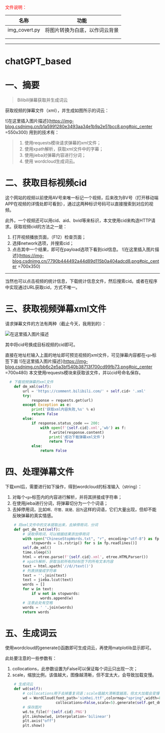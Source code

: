<font color=red>文件说明：</font>

|   **名称**    |            **功能**            |
| :-----------: | :----------------------------: |
| img_covert.py | 将图片转换为白底，以作词云背景 |
|               |                                |
|               |                                |













<hr>

# chatGPT_based


#  一、摘要

> Bilibili弹幕获取并生成词云

获取视频的弹幕文件（xml），并生成如图所示的词云：

![在这里插入图片描述](https://img-blog.csdnimg.cn/b1a5991280e3493aa34e1b9a2e51bcc8.png#pic_center =550x300)
用到的技术有：

> 1. 使用requests模块请求弹幕的xml文件；
> 2. 使用xpath解析，获取xml文件中的字幕；
> 3. 使用jieba对弹幕内容进行分词；
> 4. 使用	wordcloud生成词云。

# 二、获取目标视频cid
这个网站的视频以前使用AV号来唯一标记一个视频，后来改为BV号（打开移动端APP在视频的详情处即可看到），通过这两种标识号码可以直接搜索到对应的视频。

此外，一个视频还可以用cid、aid、bvid等来标识，本文使用cid来构造HTTP请求。获取视频cid的方法之一是：
1. 打开视频播放页面，（F12）检查页面；
2. 选择network选项，并搜索cid；
3. 点击其中一个结果，即可在payload选项下看到cid信息。
![在这里插入图片描述](https://img-blog.csdnimg.cn/7790b444492a44d89d115b0a404adcd8.png#pic_center =700x350)
<hr>
当然也可以点击视频的统计信息，下载统计信息文件，然后搜索cid。或者在程序中实现通过URL获取cid，方式不唯一。


# 三、获取视频弹幕xml文件
请求弹幕文件的方法有两种（截止今天，我用到的）：

![在这里插入图片描述](https://img-blog.csdnimg.cn/e1efd5c42ac44d4f828da9a883017051.png)


其中将cid号换成目标视频的cid即可。

直接在地址栏输入上面的地址即可预览视频的xml文件，可见弹幕内容都在`<p>`标签下面
![在这里插入图片描述](https://img-blog.csdnimg.cn/bb6c2e5a3bf540b38713f700cd99fb73.png#pic_center =700x480)
本文使用requests模块来获取该文件，并以cid号命名保存。

```python
  # 下载视频弹幕的xml文件
    def dm_xml(self):
        url = 'https://comment.bilibili.com/' + self.cid+ '.xml'
        try:
            response = requests.get(url)
        except Exception as e:
            print('获取xml内容失败,%s' % e)
            return False
        else:
            if response.status_code == 200:
                with open(f'{self.cid}.xml','wb') as f:
                    f.write(response.content)
                    print('成功下载弹幕xml文件')
                    return True
            else:
                return False
```


# 四、处理弹幕文件

下载xml后，需要进行如下操作，得到wordcloud的标准输入（string）：
1. 对每个`<p>`标签内的内容进行解析，并将其拼接成字符串；
2. 在使用jieba进行分词，将弹幕切分为一个个词语；
3. 去掉停用词，比如`啊、尽管、就是、因为`这样的词语，它们大量出现，但却不能反映弹幕的真实情感。

```python
    # 将xml文件中的文本提取出来，去掉停用词，分词
    def get_dm_txt(self):
        # 读取停用词，可以根据结果添加停用词
        with open("ChineseStopWords.txt", "r", encoding="utf-8") as fp:
            stopwords = [s.rstrip() for s in fp.readlines()]
        self.dm_xml()
        time.sleep(5)
        html = etree.parse(f'{self.cid}.xml', etree.HTMLParser())
        # xpath解析，获取当前所有的d标签下的所有文本内容
        text = html.xpath('//d//text()')
        # 列表拼接成字符串
        text = ''.join(text)
        text = jieba.lcut(text)
        words = []
        for w in text:
            if w not in stopwords:
                words.append(w)
        # 注意此处有空格
        words = ' '.join(words)
        return words
```
# 五、生成词云
使用wordcloud的generate()函数即可生成词云，再使用matplotlib显示即可。

此处要注意的一些参数有：
1. collocations，此参数设置为False可以保证每个词云只出现一次；
2. scale，缩放比例，该值越大，图像越清晰，但不宜太大，会导致加载变慢。

```python
    # 生成词云
    def wd(self):
        # collocations用于去掉重复词语；scale值越大清晰度越高，但太大加载会变慢
        wd = WordCloud(font_path='simhei.ttf',colormap="spring",width=800,height=400,
                       collocations=False,scale=5).generate(self.get_dm_txt())
        # 保存图片
        wd.to_file(f'{self.cid}.PNG')
        plt.imshow(wd, interpolation='bilinear')
        plt.axis("off")
        plt.show()
```

